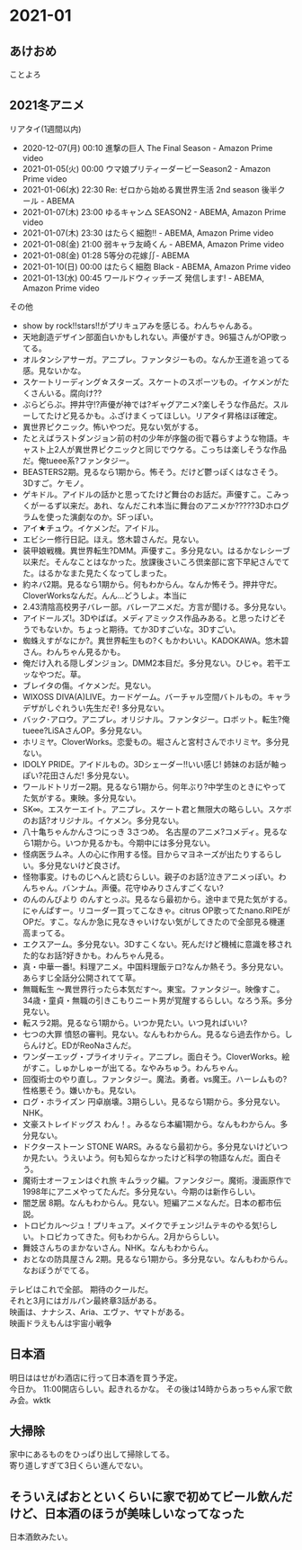 # 2021-01

## あけおめ
ことよろ

## 2021冬アニメ

リアタイ(1週間以内)

- 2020-12-07(月) 00:10 進撃の巨人 The Final Season - Amazon Prime video
- 2021-01-05(火) 00:00 ウマ娘プリティーダービーSeason2 - Amazon Prime video
- 2021-01-06(水) 22:30 Re: ゼロから始める異世界生活 2nd season 後半クール - ABEMA
- 2021-01-07(木) 23:00 ゆるキャン△ SEASON2 - ABEMA, Amazon Prime video
- 2021-01-07(木) 23:30 はたらく細胞!! - ABEMA, Amazon Prime video
- 2021-01-08(金) 21:00 弱キャラ友崎くん - ABEMA, Amazon Prime video
- 2021-01-08(金) 01:28 5等分の花嫁∬- ABEMA
- 2021-01-10(日) 00:00 はたらく細胞 Black - ABEMA, Amazon Prime video
- 2021-01-13(水) 00:45 ワールドウィッチーズ 発信します! - ABEMA, Amazon Prime video

その他

- show by rock!!stars!!がプリキュアみを感じる。わんちゃんある。
- 天地創造デザイン部面白いかもしれない。声優がすき。96猫さんがOP歌ってる。
- オルタンシアサーガ。アニプレ。ファンタジーもの。なんか王道を追ってる感。見ないかな。
- スケートリーディング☆スターズ。スケートのスポーツもの。イケメンがたくさんいる。腐向け??
- ぶらどらぶ。押井守!?声優が神では?ギャグアニメ?楽しそうな作品だ。スルーしてたけど見るかも。ふざけまくってほしい。リアタイ昇格ほぼ確定。
- 異世界ピクニック。怖いやつだ。見ない気がする。
- たとえばラストダンジョン前の村の少年が序盤の街で暮らすような物語。キャスト上2人が異世界ピクニックと同じでウケる。こっちは楽しそうな作品だ。俺tueee系?ファンタジー。
- BEASTERS2期。見るなら1期から。怖そう。だけど鬱っぽくはなさそう。3Dすご。ケモノ。
- ゲキドル。アイドルの話かと思ってたけど舞台のお話だ。声優すこ。こみっくがーるず以来だ。あれ、なんだこれ本当に舞台のアニメか?????3Dホログラムを使った演劇なのか。SFっぽい。
- アイ★チュウ。イケメンだ。アイドル。
- エビシー修行日記。ほえ。悠木碧さんだ。見ない。
- 装甲娘戦機。異世界転生?DMM。声優すこ。多分見ない。はるかなレシーブ以来だ。そんなことはなかった。放課後さいころ倶楽部に宮下早紀さんでてた。はるかなまた見たくなってしまった。
- 約ネバ2期。見るなら1期から。何もわからん。なんか怖そう。押井守だ。CloverWorksなんだ。んん...どうしよ。本当に
- 2.43清陰高校男子バレー部。バレーアニメだ。方言が聞ける。多分見ない。
- アイドールズ!。3Dやばば。メディアミックス作品みある。と思ったけどそうでもないか。ちょっと期待。てか3Dすごいな。3Dすごい。
- 蜘蛛えすがなにか?。異世界転生もの?くもかわいい。KADOKAWA。悠木碧さん。わんちゃん見るかも。
- 俺だけ入れる隠しダンジョン。DMM2本目だ。多分見ない。ひじゃ。若干エッなやつだ。草。
- ブレイタの傷。イケメンだ。見ない。
- WIXOSS DIVA(A)LIVE。カードゲーム。バーチャル空間バトルもの。キャラデザがしぐれうい先生だぞ! 多分見ない。
- バック･アロウ。アニプレ。オリジナル。ファンタジー。ロボット。転生?俺tueee?LiSAさんOP。多分見ない。
- ホリミヤ。CloverWorks。恋愛もの。堀さんと宮村さんでホリミヤ。多分見ない。
- IDOLY PRIDE。アイドルもの。3Dシェーダー!!いい感じ! 姉妹のお話が軸っぽい?花田さんだ! 多分見ない。
- ワールドトリガー2期。見るなら1期から。何年ぶり?中学生のときにやってた気がする。東映。多分見ない。
- SK∞。エスケーエイト。アニプレ。スケート君と無限大の略らしい。スケボのお話?オリジナル。イケメン。多分見ない。
- 八十亀ちゃんかんさつにっき 3さつめ。 名古屋のアニメ?コメディ。見るなら1期から。いつか見るかも。今期中には多分見ない。
- 怪病医ラムネ。人の心に作用する怪。目からマヨネーズが出たりするらしい。多分見ないけど良さげ。
- 怪物事変。けものじへんと読むらしい。親子のお話?泣きアニメっぽい。わんちゃん。バンナム。声優。花守ゆみりさんすごくない?
- のんのんびより のんすとっぷ。見るなら最初から。途中まで見た気がする。にゃんぱすー。リコーダー買ってこなきゃ。citrus OP歌ってたnano.RIPEがOPだ。すこ。なんか急に見なきゃいけない気がしてきたので全部見る機運高まってる。
- エクスアーム。多分見ない。3Dすこくない。死んだけど機械に意識を移された的なお話?好きかも。わんちゃん見る。
- 真・中華一番!。料理アニメ。中国料理飯テロ?なんか熱そう。多分見ない。あらすじ全話分公開されてて草。
- 無職転生 ～異世界行ったら本気だす～。東宝。ファンタジー。映像すこ。34歳・童貞・無職の引きこもりニート男が覚醒するらしい。なろう系。多分見ない。
- 転スラ2期。見るなら1期から。いつか見たい。いつ見ればいい?
- 七つの大罪 憤怒の審判。見ない。なんもわからん。見るなら過去作から。しらんけど。EDがReoNaさんだ。
- ワンダーエッグ・プライオリティ。アニプレ。面白そう。CloverWorks。絵がすこ。しゅかしゅーが出てる。なやみちゅう。わんちゃん。
- 回復術士のやり直し。ファンタジー。魔法。勇者。vs魔王。ハーレムもの?性格悪そう。嫌いかも。見ない。
- ログ・ホライズン 円卓崩壊。3期らしい。見るなら1期から。多分見ない。NHK。
- 文豪ストレイドッグス わん！。みるなら本編1期から。なんもわからん。多分見ない。
- ドクターストーン STONE WARS。みるなら最初から。多分見ないけどいつか見たい。うえいよう。何も知らなかったけど科学の物語なんだ。面白そう。
- 魔術士オーフェンはぐれ旅 キムラック編。ファンタジー。魔術。漫画原作で1998年にアニメやってたんだ。多分見ない。今期のは新作らしい。
- 闇芝居 8期。なんもわからん。見ない。短編アニメなんだ。日本の都市伝説。
- トロピカル～ジュ！プリキュア。メイクでチェンジ!ムテキのやる気!らしい。トロピカってきた。何もわからん。2月かららしい。
- 舞妓さんちのまかないさん。NHK。なんもわからん。
- おとなの防具屋さん 2期。見るなら1期から。多分見ない。なんもわからん。なおぼうがでてる。

テレビはこれで全部。
期待のクールだ。  
それと3月にはガルパン最終章3話がある。  
映画は、ナナシス、Aria、エヴァ、ヤマトがある。  
映画ドラえもんは宇宙小戦争  

## 日本酒

明日ははせがわ酒店に行って日本酒を買う予定。  
今日か。
11:00開店らしい。起きれるかな。
その後は14時からあっちゃん家で飲み会。wktk

## 大掃除

家中にあるものをひっぱり出して掃除してる。  
寄り道しすぎて3日くらい進んでない。  

## そういえばおとといくらいに家で初めてビール飲んだけど、日本酒のほうが美味しいなってなった

日本酒飲みたい。
